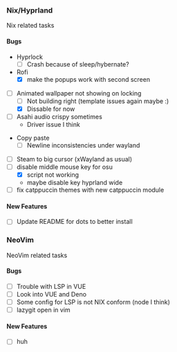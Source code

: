 ### Nix/Hyprland

Nix related tasks

#### Bugs

- Hyprlock
  - [ ] Crash because of sleep/hybernate?
- Rofi
  - [x] make the popups work with second screen
- [ ] Animated wallpaper not showing on locking
  - [ ] Not building right (template issues again maybe :)
  - [x] Dissable for now
- [ ] Asahi audio crispy sometimes
  - Driver issue I think
- Copy paste
  - [ ] Newline inconsistencies under wayland
- [ ] Steam to big cursor (xWayland as usual)
- [ ] disable middle mouse key for osu
  - [x] script not working
  - maybe disable key hyprland wide
- [ ] fix catppuccin themes with new catppuccin module

#### New Features

- [ ] Update README for dots to better install

### NeoVim

NeoVim related tasks

#### Bugs

- [ ] Trouble with LSP in VUE
- [ ] Look into VUE and Deno
- [ ] Some config for LSP is not NIX conform (node I think)
- [ ] lazygit open in vim

#### New Features

- [ ] huh
